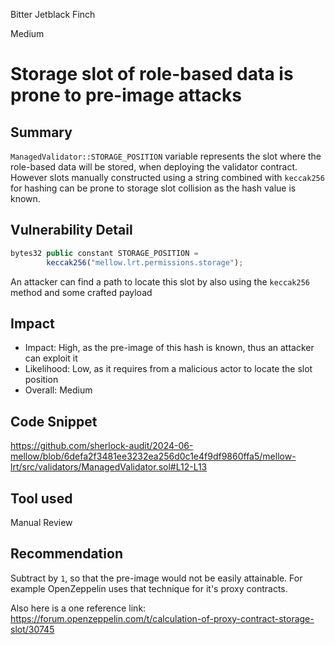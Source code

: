 Bitter Jetblack Finch

Medium

# Storage slot of role-based data is prone to pre-image attacks

## Summary

`ManagedValidator::STORAGE_POSITION` variable represents the slot where the role-based data will be stored, when deploying the validator contract. However slots manually constructed using a string combined with `keccak256` for hashing can be prone to storage slot collision as the hash value is known.

## Vulnerability Detail

```javascript
bytes32 public constant STORAGE_POSITION =
        keccak256("mellow.lrt.permissions.storage");

```

An attacker can find a path to locate this slot by also using the `keccak256` method and some crafted payload

## Impact

- Impact: High, as the pre-image of this hash is known, thus an attacker can exploit it
- Likelihood: Low, as it requires from a malicious actor to locate the slot position
- Overall: Medium

## Code Snippet

https://github.com/sherlock-audit/2024-06-mellow/blob/6defa2f3481ee3232ea256d0c1e4f9df9860ffa5/mellow-lrt/src/validators/ManagedValidator.sol#L12-L13

## Tool used

Manual Review

## Recommendation

Subtract by `1`, so that the pre-image would not be easily attainable. For example OpenZeppelin uses that technique for it's proxy contracts.

Also here is a one reference link: https://forum.openzeppelin.com/t/calculation-of-proxy-contract-storage-slot/30745
